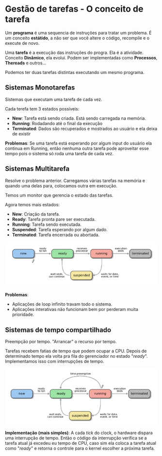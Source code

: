 # Gestão de tarefas - O conceito de tarefa

Um **programa** é uma sequencia de instruções para tratar um problema. É um conceito **estátido**, a não ser que você altere o código, recompile e o execute de novo.

Uma **tarefa** é a execução das instruções do progra. Ela é a atividade. Conceito **Dinâmico**, ela evolui. Podem ser implementadas como **Processos**, **Thereads** e outros...

Podemos ter duas tarefas distintas executando um mesmo programa.

## Sistemas Monotarefas

Sistemas que executam uma tarefa de cada vez.

Cada terefa tem 3 estados possíveis:
- **New**: Tarefa está sendo criada. Está sendo carregada na memória.
- **Running**: Rodadando até o final da execução
- **Terminated**: Dados são recuperados e mostrados ao usuário e ela deixa de existir

**Problemas**: Se uma tarefa está esperando por algum input do usuário ela continua em Running, então nenhuma outra tarefa pode aproveitar esse tempo pois o sistema só roda uma tarefa de cada vez.

## Sistemas Multitarefa

Resolve o problema anterior. Carregamos várias tarefas na memória e quando uma delas para, colocamos outra em execução.

Temos um monitor que gerencia o estado das tarefas.

Agora temos mais estados:
- **New**: Criação da tarefa.
- **Ready**: Tarefa pronta pare ser executada.
- **Running**: Tarefa sendo executada.
- **Suspended**: Tarefa esperando por algum dado.
- **Terminated**: Tarefa encerrada ou abortada.

![Estados de uma tarefa](imgs/multitasksys.png)

 
**Problemas**:
- Aplicações de loop infinito travam todo o sistema.
- Aplicações interativas não funcionam bem por perderam muita prioridade.

## Sistemas de tempo compartilhado

Preempção por tempo. "Arrancar" o recurso por tempo.

Tarefas recebem fatias de tempo que podem ocupar a CPU. Depois de determinado tempo ela volta pra fila do gerenciador no estado "*ready*". Implementamos isso com interrupções de tempo.


![Estados de uma tarefa](imgs/timesharing.png)

**Implementação (mais simples)**: A cada *tick* do clock, o hardware dispara uma interrupção de tempo. Então o código da interrupção verifica se a tarefa atual já excedeu eu tempo de CPU, caso sim ela coloca a tarefa atual como "*ready*" e retorna o controle para o kernel escolher a próxima tarefa.

